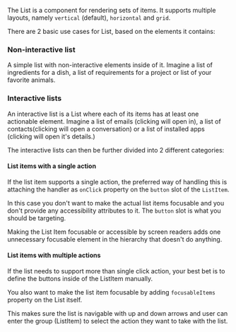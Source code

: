 The List is a component for rendering sets of items. It supports multiple layouts, namely `vertical` (default), `horizontal` and `grid`.

There are 2 basic use cases for List, based on the elements it contains:

### Non-interactive list

A simple list with non-interactive elements inside of it. Imagine a list of ingredients for a dish, a list of requirements for a project or list of your favorite animals.

### Interactive lists

An interactive list is a List where each of its items has at least one actionable element. Imagine a list of emails (clicking will open in), a list of contacts(clicking will open a conversation) or a list of installed apps (clicking will open it's details.)

The interactive lists can then be further divided into 2 different categories:

#### List items with a single action

If the list item supports a single action, the preferred way of handling this is attaching the handler as `onClick` property on the `button` slot of the `ListItem`.

In this case you don't want to make the actual list items focusable and you don't provide any accessibility attributes to it. The `button` slot is what you should be targeting.

Making the List Item focusable or accessible by screen readers adds one unnecessary focusable element in the hierarchy that doesn't do anything.

#### List items with multiple actions

If the list needs to support more than single click action, your best bet is to define the buttons inside of the ListItem manually.

You also want to make the list item focusable by adding `focusableItems` property on the List itself.

This makes sure the list is navigable with up and down arrows and user can enter the group (ListItem) to select the action they want to take with the list.
